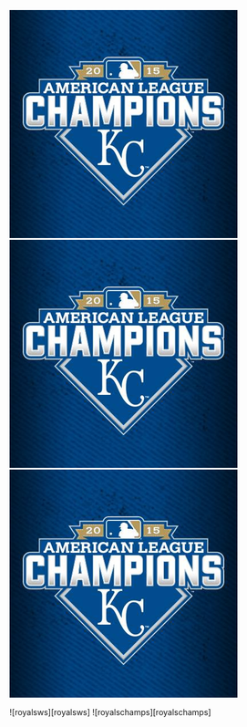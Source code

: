 ![royalsal](https://raw.githubusercontent.com/muneer78/muneer78.github.io/master/images/royals2015won.jpeg)
![royalsal](https://raw.githubusercontent.com/muneer78/muneer78.github.io/master/images/royals2015won.jpeg)
![royalsal](https://raw.githubusercontent.com/muneer78/muneer78.github.io/master/images/royals2015won.jpeg)





![royalsws][royalsws]
![royalschamps][royalschamps]


